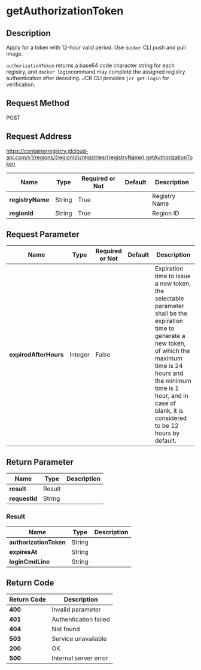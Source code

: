 # getAuthorizationToken


## Description
<p>Apply for a token with 12-hour valid period. Use <code>docker</code> CLI push and pull image.</p>
<p><code>authorizationToken</code> returns a base64 code character string for each registry, and <code>docker login</code>command
may complete the assigned registry authentication after decoding. JCR CLI provides <code>jcr get-login</code> for verification.</p>


## Request Method
POST

## Request Address
https://containerregistry.jdcloud-api.com/v1/regions/{regionId}/registries/{registryName}:getAuthorizationToken

|Name|Type|Required or Not|Default|Description|
|---|---|---|---|---|
|**registryName**|String|True| |Registry Name|
|**regionId**|String|True| |Region ID|

## Request Parameter
|Name|Type|Required or Not|Default|Description|
|---|---|---|---|---|
|**expiredAfterHours**|Integer|False| |Expiration time to issue a new token, the selectable parameter shall be the expiration time to generate a new token, of which the maximum time is 24 hours and the minimum time is 1 hour, and in case of blank, it is considered to be 12 hours by default. <br>|


## Return Parameter
|Name|Type|Description|
|---|---|---|
|**result**|Result| |
|**requestId**|String| |

### Result
|Name|Type|Description|
|---|---|---|
|**authorizationToken**|String| |
|**expiresAt**|String| |
|**loginCmdLine**|String| |

## Return Code
|Return Code|Description|
|---|---|
|**400**|Invalid parameter|
|**401**|Authentication failed|
|**404**|Not found|
|**503**|Service unavailable|
|**200**|OK|
|**500**|Internal server error|
